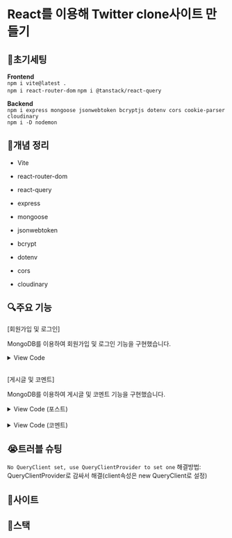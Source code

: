# React를 이용해 Twitter clone사이트 만들기   

## 🔧초기세팅   
**Frontend**   
`npm i vite@latest .`   
`npm i react-router-dom`
`npm i @tanstack/react-query`

**Backend**   
`npm i express mongoose jsonwebtoken bcryptjs dotenv cors cookie-parser cloudinary`   
`npm i -D nodemon`   

## 🧾개념 정리   
- Vite   

- react-router-dom   

- react-query   

- express   

- mongoose   

- jsonwebtoken   

- bcrypt   

- dotenv    

- cors    

- cloudinary    

## 🔍주요 기능   
[회원가입 및 로그인]   

MongoDB를 이용하여 회원가입 및 로그인 기능을 구현했습니다.   

<details>
  <summary>
  View Code
  </summary>   
  
  ```js
  const SignUpPage = () => {
    const [formData, setFormData] = useState({
      email: "",
      username: "",
      fullName: "",
      password: "",
    });

    const { mutate, isError, isPending, error } = useMutation({
      mutationFn: async ({ email, username, fullName, password }) => {
        try {
          const res = await fetch("/api/auth/signup", {
            method: "POST",
            headers: {
              "Content-Type": "application/json",
            },
            body: JSON.stringify({ email, username, fullName, password }),
          });

          const data = await res.json();
          if (!res.ok) throw new Error(data.error || "Failed to create account");
          console.log(data);
          return data;
        } catch (error) {
          console.log(error);
          throw error;
        }
      },
      onSuccess: () => {
        toast.success("계정이 성공적으로 생성되었습니다.");
      },
    });

    const handleSubmit = (e) => {
      e.preventDefault(); // page will not reload
      mutate(formData);
    };

    const handleInputChange = (e) => {
      setFormData({ ...formData, [e.target.name]: e.target.value });
    };

    return (
      // 레이아웃 코드
    );
  };
  ```
</details>   

</br>   

[게시글 및 코멘트]   

MongoDB를 이용하여 게시글 및 코멘트 기능을 구현했습니다.   

<details>
  <summary>
  View Code (포스트)
  </summary>   
  
  ```js
  const { mutate: createPost, isPending, isError, error } = useMutation({
    mutationFn: async ({ text, img }) => {
      try {
        const res = await fetch("/api/posts/create", {
          method: "POST",
          headers: {
            "Content-Type": "application/json",
          },
          body: JSON.stringify({ text, img }),
        });
        const data = await res.json();
        if (!res.ok) {
          throw new Error(data.error || "Something went wrong");
        }
        return data;
      } catch (error) {
        throw new Error(error)
      }
    },
    onSuccess: () => {
      setText("");
      setImg(null);
      toast.success("post created successfully");
      queryClient.invalidateQueries({ queryKey: ["posts"] })
    }
  });
  ```
</details>   

</br>   

<details>
  <summary>
  View Code (코멘트)
  </summary>   
  
  ```js
  const { mutate: commentPost, isPending: isCommenting } = useMutation({
      mutationFn: async () => {
        try {
          const res = await fetch(`/api/posts/comment/${post._id}`, {
            method: "POST",
            headers: {
              "Content-Type": "application/json",
            },
            body: JSON.stringify({ text: comment }),
          });

          const data = res.json();

          if (!res.ok) {
            throw new Error(data.error || "Something went wrong");
          }
          return data;
        } catch (error) {
          throw new Error(error);
        }
      },
      onSuccess: (post, newComment) => {
        toast.success("Comment posted successfully")
        setComment("");

        // 모든 게시글 리로드 대신 캐시를 바로 업데이트
        queryClient.invalidateQueries(["posts"], (oldData) => {
          return oldData.map((p) => {
            if (p._id === post._id) {
              return { ...p, comments: [...p.comments, newComment] }
            };
            return p;
          })
        })
      },
      onError: (error) => {
        toast.error(error.message)
      }
    });
  ```
</details>   

## 😭트러블 슈팅   
`No QueryClient set, use QueryClientProvider to set one`
해결방법: QueryClientProvider로 감싸서 해결(client속성은 new QueryClient로 설정)

## 📎사이트   

## 📘스택   

